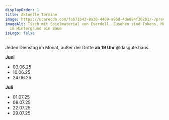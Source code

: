 ```yaml
---
displayOrder: 1
title: Aktuelle Termine
image: https://ucarecdn.com/fab71b43-8a30-4469-a86d-4de884f302b1/-/preview/-/enhance/63/
imageAlt: Tisch mit Spielmaterial von Everdell. Zusehen sind Tokens, Münzen und
  im Hintergrund ein Baum
isLogo: false
---
```

Jeden Dienstag im Monat, außer der Dritte **ab 19 Uhr** @dasgute.haus.

**Juni**

* 03.06.25
* 10.06.25
* 24.06.25

**Juli**

* 01.07.25
* 08.07.25
* 22.07.25
* 29.07.25
